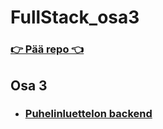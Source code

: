 # FullStack_osa3

### [👉 Pää repo 👈](https://github.com/Mimi-ctrl/FullStack)

## Osa 3
* ### [Puhelinluettelon backend](https://github.com/Mimi-ctrl/FullStack_osa3)
